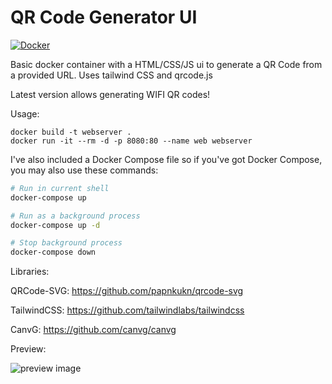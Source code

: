 # QR Code Generator UI
[![Docker](https://img.shields.io/badge/Docker-Hub-blue)](https://hub.docker.com/r/bizzycolah/qrcode-generator)

Basic docker container with a HTML/CSS/JS ui to generate a QR Code from a provided URL.
Uses tailwind CSS and qrcode.js

Latest version allows generating WIFI QR codes!

Usage:
```
docker build -t webserver .
docker run -it --rm -d -p 8080:80 --name web webserver
```

I've also included a Docker Compose file so if you've got Docker Compose, you may also use these commands:
```bash
# Run in current shell
docker-compose up

# Run as a background process
docker-compose up -d

# Stop background process
docker-compose down
```

Libraries:

QRCode-SVG: https://github.com/papnkukn/qrcode-svg

TailwindCSS: https://github.com/tailwindlabs/tailwindcss

CanvG: https://github.com/canvg/canvg

Preview:

![preview image](https://github.com/bizzycola/qrcode-generator/assets/845115/602d73bd-6d63-4430-a8f2-a5a05204a5ad)

